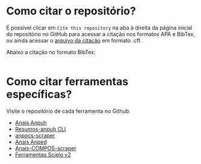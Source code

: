 # Como citar o repositório?

É possível clicar em `Cite this repository` na aba à direita da página inicial do repositório no GitHub para acessar a citação nos formatos APA e BibTex, ou ainda acessar o [arquivo da citação]() em formato .cff.

Abaixo a citação no formato BibTex:

```

```

# Como citar ferramentas específicas?

Visite o repositório de cada ferramenta no Github:

- [Anais Anpuh](https://github.com/LABHDUFBA/Anais-Anpuh)
- [Resumos-anpuh CLI](https://github.com/ericbrasiln/resumos-anpuh-cli/blob/main/CITATION.cff)
- [anpocs-scraper](https://github.com/vmussa/anpocs-scraper)
- [Anais Anped](https://github.com/ericbrasiln/anais_anped/blob/main/CITATION.cff)
- [Anais-COMPOS-scraper](https://github.com/LABHDUFBA/Anais-COMPOS-scraper)
- [Ferramentas Scielo v2](https://github.com/LABHDUFBA/ferramentas_scielo_v2/blob/main/CITATION.cfff)